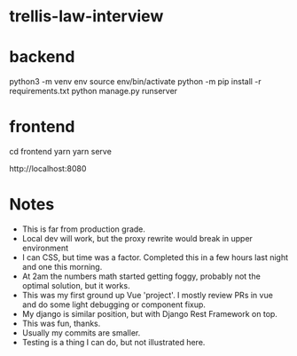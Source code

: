 # trellis-law-interview

# backend
python3 -m venv env
source env/bin/activate
python -m pip install -r requirements.txt
python manage.py runserver


# frontend
cd frontend
yarn
yarn serve



http://localhost:8080

# Notes
- This is far from production grade.
- Local dev will work, but the proxy rewrite would break in upper environment
- I can CSS, but time was a factor. Completed this in a few hours last night and one this morning.
- At 2am the numbers math started getting foggy, probably not the optimal solution, but it works.
- This was my first ground up Vue 'project'. I mostly review PRs in vue and do some light debugging or component fixup.
- My django is similar position, but with Django Rest Framework on top.
- This was fun, thanks.
- Usually my commits are smaller.
- Testing is a thing I can do, but not illustrated here.